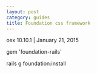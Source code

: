 ```yaml
---
layout: post
category: guides
title: Foundation css framework
---
```

osx 10.10.1 | January 21, 2015

gem 'foundation-rails'

rails g foundation:install
